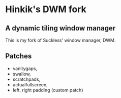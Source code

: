 # Hinkik's DWM fork

## A dynamic tiling window manager

This is my fork of Suckless' window manager, DWM.

## Patches

- vanitygaps,
- swallow,
- scratchpads,
- actualfullscreen,
- left, right padding (custom patch)
